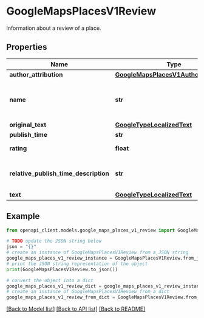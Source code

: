 # GoogleMapsPlacesV1Review

Information about a review of a place.

## Properties

Name | Type | Description | Notes
------------ | ------------- | ------------- | -------------
**author_attribution** | [**GoogleMapsPlacesV1AuthorAttribution**](GoogleMapsPlacesV1AuthorAttribution.md) |  | [optional] 
**name** | **str** | A reference representing this place review which may be used to look up this place review again (also called the API \&quot;resource\&quot; name: &#x60;places/{place_id}/reviews/{review}&#x60;). | [optional] 
**original_text** | [**GoogleTypeLocalizedText**](GoogleTypeLocalizedText.md) |  | [optional] 
**publish_time** | **str** | Timestamp for the review. | [optional] 
**rating** | **float** | A number between 1.0 and 5.0, also called the number of stars. | [optional] 
**relative_publish_time_description** | **str** | A string of formatted recent time, expressing the review time relative to the current time in a form appropriate for the language and country. | [optional] 
**text** | [**GoogleTypeLocalizedText**](GoogleTypeLocalizedText.md) |  | [optional] 

## Example

```python
from openapi_client.models.google_maps_places_v1_review import GoogleMapsPlacesV1Review

# TODO update the JSON string below
json = "{}"
# create an instance of GoogleMapsPlacesV1Review from a JSON string
google_maps_places_v1_review_instance = GoogleMapsPlacesV1Review.from_json(json)
# print the JSON string representation of the object
print(GoogleMapsPlacesV1Review.to_json())

# convert the object into a dict
google_maps_places_v1_review_dict = google_maps_places_v1_review_instance.to_dict()
# create an instance of GoogleMapsPlacesV1Review from a dict
google_maps_places_v1_review_from_dict = GoogleMapsPlacesV1Review.from_dict(google_maps_places_v1_review_dict)
```
[[Back to Model list]](../README.md#documentation-for-models) [[Back to API list]](../README.md#documentation-for-api-endpoints) [[Back to README]](../README.md)


